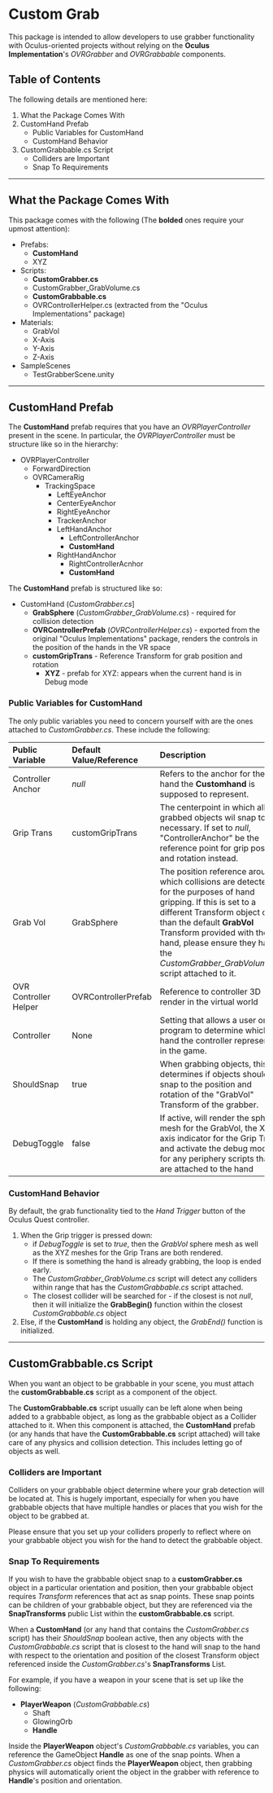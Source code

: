 # Custom Grab

This package is intended to allow developers to use grabber functionality with Oculus-oriented projects without relying on the __Oculus Implementation__'s _OVRGrabber_ and _OVRGrabbable_ components.

## Table of Contents

The following details are mentioned here:
1. What the Package Comes With
2. CustomHand Prefab
    * Public Variables for CustomHand
    * CustomHand Behavior
3. CustomGrabbable.cs Script
    * Colliders are Important
    * Snap To Requirements

---

## What the Package Comes With

This package comes with the following (The __bolded__ ones require your upmost attention):
* Prefabs:
    * __CustomHand__
    * XYZ
* Scripts:
    * __CustomGrabber.cs__
    * CustomGrabber_GrabVolume.cs
    * __CustomGrabbable.cs__
    * OVRControllerHelper.cs (extracted from the "Oculus Implementations" package)
* Materials:
    * GrabVol
    * X-Axis
    * Y-Axis
    * Z-Axis
* SampleScenes
    * TestGrabberScene.unity

---

## CustomHand Prefab

The __CustomHand__ prefab requires that you have an _OVRPlayerController_ present in the scene. In particular, the _OVRPlayerController_ must be structure like so in the hierarchy:

* OVRPlayerController
    * ForwardDirection
    * OVRCameraRig
        * TrackingSpace
            * LeftEyeAnchor
            * CenterEyeAnchor
            * RightEyeAnchor
            * TrackerAnchor
            * LeftHandAnchor
                * LeftControllerAnchor
                * __CustomHand__
            * RightHandAnchor
                * RightControllerAcnhor
                * __CustomHand__

The __CustomHand__ prefab is structured like so:

* CustomHand (_CustomGrabber.cs_]
    * __GrabSphere__ (*CustomGrabber_GrabVolume.cs*) - required for collision detection
    * __OVRControllerPrefab__ (_OVRControllerHelper.cs_) - exported from the original "Oculus Implementations" package, renders the controls in the position of the hands in the VR space
    * __customGripTrans__ - Reference Transform for grab position and rotation
        * __XYZ__ - prefab for XYZ: appears when the current hand is in Debug mode

### Public Variables for CustomHand

The only public variables you need to concern yourself with are the ones attached to _CustomGrabber.cs_. These include the following:

|Public Variable|Default Value/Reference|Description|Required?|
|:---|:---|:---|:---|
|Controller Anchor|_null_|Refers to the anchor for the hand the __Customhand__ is supposed to represent.|Yes|
|Grip Trans|customGripTrans|The centerpoint in which all grabbed objects wil snap to if necessary. If set to _null_, "ControllerAnchor" be the reference point for grip position and rotation instead.|Try to leave alone, safe to set to _null_|
|Grab Vol|GrabSphere|The position reference around which collisions are detected for the purposes of hand gripping. If this is set to a different Transform object other than the default __GrabVol__ Transform provided with the hand, please ensure they have the *CustomGrabber_GrabVolume.cs* script attached to it.|Yes|
|OVR Controller Helper|OVRControllerPrefab|Reference to controller 3D render in the virtual world|Yes|
|Controller|None|Setting that allows a user or program to determine which hand the controller represents in the game.|Yes|
|ShouldSnap|true|When grabbing objects, this determines if objects should snap to the position and rotation of the "GrabVol" Transform of the grabber.|No|
|DebugToggle|false|If active, will render the sphere mesh for the GrabVol, the XYZ axis indicator for the Grip Trans, and activate the debug mode for any periphery scripts that are attached to the hand|No|

### CustomHand Behavior

By default, the grab functionality tied to the _Hand Trigger_ button of the Oculus Quest controller.
1. When the Grip trigger is pressed down:
    * if _DebugToggle_ is set to _true_, then the _GrabVol_ sphere mesh as well as the XYZ meshes for the Grip Trans are both rendered.
    * If there is something the hand is already grabbing, the loop is ended early.
    * The *CustomGrabber_GrabVolume.cs* script will detect any colliders within range that has the _CustomGrabbable.cs_ script attached.
    * The closest collider will be searched for - if the closest is not _null_, then it will initialize the __GrabBegin()__ function within the closest _CustomGrabbable.cs_ object
2. Else, if the __CustomHand__ is holding any object, the _GrabEnd()_ function is initialized. 

---

## CustomGrabbable.cs Script

When you want an object to be grabbable in your scene, you must attach the __customGrabbable.cs__ script as a component of the object. 

The __CustomGrabbable.cs__ script usually can be left alone when being added to a grabbable object, as long as the grabbable object as a Collider attached to it. When this component is attached, the __CustomHand__ prefab (or any hands that have the __CustomGrabbable.cs__ script attached) will take care of any physics and collision detection. This includes letting go of objects as well.

### Colliders are Important

Colliders on your grabbable object determine where your grab detection will be located at. This is hugely important, especially for when you have grabbable objects that have multiple handles or places that you wish for the object to be grabbed at.

Please ensure that you set up your colliders properly to reflect where on your grabbable object you wish for the hand to detect the grabbable object.

### Snap To Requirements

If you wish to have the grabbable object snap to a __customGrabber.cs__ object in a particular orientation and position, then your grabbable object requires _Transform_ references that act as snap points. These snap points can be children of your grabbable object, but they are referenced via the __SnapTransforms__ public List within the __customGrabbable.cs__ script.

When a __CustomHand__ (or any hand that contains the _CustomGrabber.cs_ script) has their _ShouldSnap_ boolean active, then any objects with the _CustomGrabbable.cs_ script that is closest to the hand will snap to the hand with respect to the orientation and position of the closest Transform object referenced inside the _CustomGrabber.cs_'s __SnapTransforms__ List.

For example, if you have a weapon in your scene that is set up like the following:
* __PlayerWeapon__ (_CustomGrabbable.cs_)
    * Shaft
    * GlowingOrb
    * __Handle__

Inside the __PlayerWeapon__ object's _CustomGrabbable.cs_ variables, you can reference the GameObject __Handle__ as one of the snap points. When a _CustomGrabber.cs_ object finds the __PlayerWeapon__ object, then grabbing physics will automatically orient the object in the grabber with reference to __Handle__'s position and orientation.


